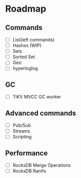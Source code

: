 # Roadmap

## Commands

-[ ] List(left commands)
-[ ] Hashes (WIP)
-[ ] Sets
-[ ] Sorted Set
-[ ] Geo 
-[ ] hyperloglog

## GC

-[ ] TiKV MVCC GC worker

## Advanced commands

-[ ] Pub/Sub
-[ ] Streams
-[ ] Scripting

## Performance

-[ ] RocksDB Merge Operations
-[ ] RocksDB Ramfs
